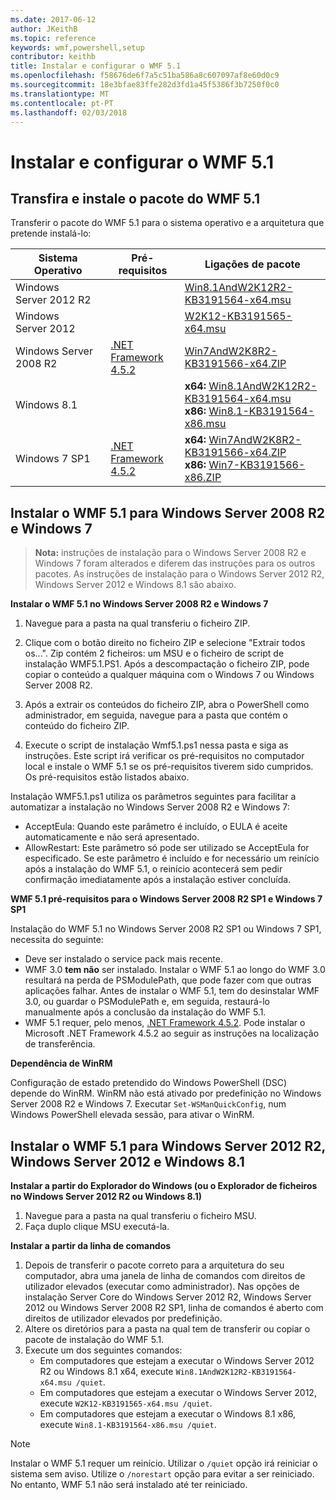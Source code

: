 ```yaml
---
ms.date: 2017-06-12
author: JKeithB
ms.topic: reference
keywords: wmf,powershell,setup
contributor: keithb
title: Instalar e configurar o WMF 5.1
ms.openlocfilehash: f58676de6f7a5c51ba586a8c607097af8e60d0c9
ms.sourcegitcommit: 18e3bfae83ffe282d3fd1a45f5386f3b7250f0c0
ms.translationtype: MT
ms.contentlocale: pt-PT
ms.lasthandoff: 02/03/2018
---
```

# <a name="install-and-configure-wmf-51"></a>Instalar e configurar o WMF 5.1 #


## <a name="download-and-install-the-wmf-51-package"></a>Transfira e instale o pacote do WMF 5.1

Transferir o pacote do WMF 5.1 para o sistema operativo e a arquitetura que pretende instalá-lo:

| Sistema Operativo       | Pré-requisitos           | Ligações de pacote                          |
|------------------------|-------------------------|----------------------------------------|
| Windows Server 2012 R2 |                         | [Win8.1AndW2K12R2-KB3191564-x64.msu][] |
| Windows Server 2012    |                         | [W2K12-KB3191565-x64.msu][]            |
| Windows Server 2008 R2 | [.NET Framework 4.5.2][]| [Win7AndW2K8R2-KB3191566-x64.ZIP][]    |
| Windows 8.1            |                         | **x64:** [Win8.1AndW2K12R2-KB3191564-x64.msu][]</br>**x86:** [Win8.1-KB3191564-x86.msu][] |
| Windows 7 SP1          | [.NET Framework 4.5.2][]| **x64:** [Win7AndW2K8R2-KB3191566-x64.ZIP][]</br>**x86:** [Win7-KB3191566-x86.ZIP][] |

[.NET Framework 4.5.2]: https://www.microsoft.com/download/details.aspx?id=42642
[W2K12-KB3191565-x64.msu]: https://go.microsoft.com/fwlink/?linkid=839513
[Win7-KB3191566-x86.ZIP]: https://go.microsoft.com/fwlink/?linkid=839522
[Win7AndW2K8R2-KB3191566-x64.ZIP]: https://go.microsoft.com/fwlink/?linkid=839523
[Win8.1-KB3191564-x86.msu]: https://go.microsoft.com/fwlink/?linkid=839521
[Win8.1AndW2K12R2-KB3191564-x64.msu]: https://go.microsoft.com/fwlink/?linkid=839516

## <a name="install-wmf-51-for-windows-server-2008-r2-and-windows-7"></a>Instalar o WMF 5.1 para Windows Server 2008 R2 e Windows 7

> **Nota:** instruções de instalação para o Windows Server 2008 R2 e Windows 7 foram alterados e diferem das instruções para os outros pacotes. As instruções de instalação para o Windows Server 2012 R2, Windows Server 2012 e Windows 8.1 são abaixo.

**Instalar o WMF 5.1 no Windows Server 2008 R2 e Windows 7**

1. Navegue para a pasta na qual transferiu o ficheiro ZIP.

2. Clique com o botão direito no ficheiro ZIP e selecione "Extrair todos os...". Zip contém 2 ficheiros: um MSU e o ficheiro de script de instalação WMF5.1.PS1.
Após a descompactação o ficheiro ZIP, pode copiar o conteúdo a qualquer máquina com o Windows 7 ou Windows Server 2008 R2.

3. Após a extrair os conteúdos do ficheiro ZIP, abra o PowerShell como administrador, em seguida, navegue para a pasta que contém o conteúdo do ficheiro ZIP.

4. Execute o script de instalação Wmf5.1.ps1 nessa pasta e siga as instruções. Este script irá verificar os pré-requisitos no computador local e instale o WMF 5.1 se os pré-requisitos tiverem sido cumpridos. Os pré-requisitos estão listados abaixo.

Instalação WMF5.1.ps1 utiliza os parâmetros seguintes para facilitar a automatizar a instalação no Windows Server 2008 R2 e Windows 7:

- AcceptEula: Quando este parâmetro é incluído, o EULA é aceite automaticamente e não será apresentado.
- AllowRestart: Este parâmetro só pode ser utilizado se AcceptEula for especificado. Se este parâmetro é incluído e for necessário um reinício após a instalação do WMF 5.1, o reinício acontecerá sem pedir confirmação imediatamente após a instalação estiver concluída.

**WMF 5.1 pré-requisitos para o Windows Server 2008 R2 SP1 e Windows 7 SP1**

Instalação do WMF 5.1 no Windows Server 2008 R2 SP1 ou Windows 7 SP1, necessita do seguinte:
- Deve ser instalado o service pack mais recente.
- WMF 3.0 **tem não** ser instalado. Instalar o WMF 5.1 ao longo do WMF 3.0 resultará na perda de PSModulePath, que pode fazer com que outras aplicações falhar. Antes de instalar o WMF 5.1, tem do desinstalar WMF 3.0, ou guardar o PSModulePath e, em seguida, restaurá-lo manualmente após a conclusão da instalação do WMF 5.1.
- WMF 5.1 requer, pelo menos, [.NET Framework 4.5.2](https://www.microsoft.com/en-ca/download/details.aspx?id=42642).
Pode instalar o Microsoft .NET Framework 4.5.2 ao seguir as instruções na localização de transferência.

**Dependência de WinRM**

Configuração de estado pretendido do Windows PowerShell (DSC) depende do WinRM.
WinRM não está ativado por predefinição no Windows Server 2008 R2 e Windows 7.
Executar `Set-WSManQuickConfig`, num Windows PowerShell elevada sessão, para ativar o WinRM.


## <a name="install-wmf-51-for-windows-server-2012-r2-windows-server-2012-and-windows-81"></a>Instalar o WMF 5.1 para Windows Server 2012 R2, Windows Server 2012 e Windows 8.1
**Instalar a partir do Explorador do Windows (ou o Explorador de ficheiros no Windows Server 2012 R2 ou Windows 8.1)**

1. Navegue para a pasta na qual transferiu o ficheiro MSU.
2. Faça duplo clique MSU executá-la.

**Instalar a partir da linha de comandos**

1. Depois de transferir o pacote correto para a arquitetura do seu computador, abra uma janela de linha de comandos com direitos de utilizador elevados (executar como administrador). Nas opções de instalação Server Core do Windows Server 2012 R2, Windows Server 2012 ou Windows Server 2008 R2 SP1, linha de comandos é aberto com direitos de utilizador elevados por predefinição.
2. Altere os diretórios para a pasta na qual tem de transferir ou copiar o pacote de instalação do WMF 5.1.
3. Execute um dos seguintes comandos:
   - Em computadores que estejam a executar o Windows Server 2012 R2 ou Windows 8.1 x64, execute `Win8.1AndW2K12R2-KB3191564-x64.msu /quiet`.
   - Em computadores que estejam a executar o Windows Server 2012, execute `W2K12-KB3191565-x64.msu /quiet`.
   - Em computadores que estejam a executar o Windows 8.1 x86, execute `Win8.1-KB3191564-x86.msu /quiet`.

> [!NOTE]
> Instalar o WMF 5.1 requer um reinício. Utilizar o `/quiet` opção irá reiniciar o sistema sem aviso.
> Utilize o `/norestart` opção para evitar a ser reiniciado. No entanto, WMF 5.1 não será instalado até ter reiniciado.